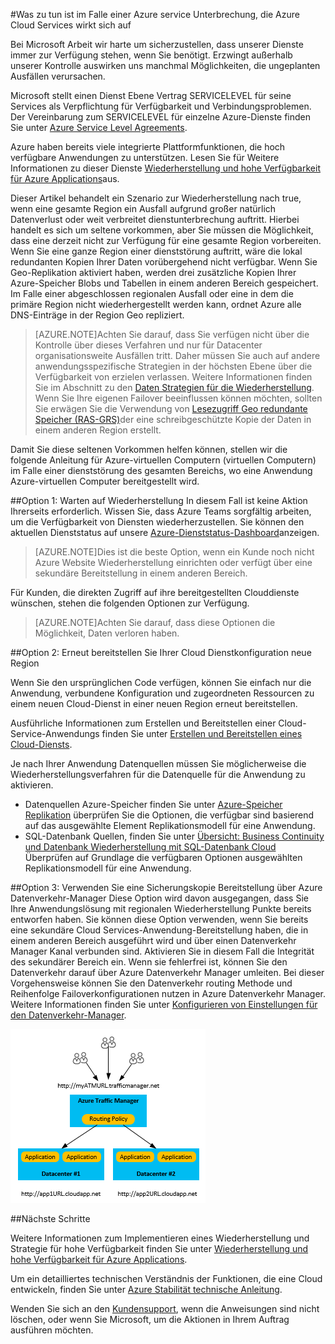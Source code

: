 <properties
    pageTitle="Was zu tun ist im Falle einer Azure service Unterbrechung, die Azure Cloud Services wirkt sich auf | Microsoft Azure"
    description="Erfahren Sie, was zu tun ist im Falle einer Unterbrechung Azure Service, die Azure Cloud Services auswirkt."
    services="cloud-services"
    documentationCenter=""
    authors="kmouss"
    manager="drewm"
    editor=""/>

<tags
    ms.service="cloud-services"
    ms.workload="cloud-services"
    ms.tgt_pltfrm="na"
    ms.devlang="na"
    ms.topic="article"
    ms.date="05/16/2016"
    ms.author="kmouss;aglick"/>

#<a name="what-to-do-in-the-event-of-an-azure-service-disruption-that-impacts-azure-cloud-services"></a>Was zu tun ist im Falle einer Azure service Unterbrechung, die Azure Cloud Services wirkt sich auf

Bei Microsoft Arbeit wir harte um sicherzustellen, dass unserer Dienste immer zur Verfügung stehen, wenn Sie benötigt. Erzwingt außerhalb unserer Kontrolle auswirken uns manchmal Möglichkeiten, die ungeplanten Ausfällen verursachen.

Microsoft stellt einen Dienst Ebene Vertrag SERVICELEVEL für seine Services als Verpflichtung für Verfügbarkeit und Verbindungsproblemen. Der Vereinbarung zum SERVICELEVEL für einzelne Azure-Dienste finden Sie unter [Azure Service Level Agreements](https://azure.microsoft.com/support/legal/sla/).

Azure haben bereits viele integrierte Plattformfunktionen, die hoch verfügbare Anwendungen zu unterstützen. Lesen Sie für Weitere Informationen zu dieser Dienste [Wiederherstellung und hohe Verfügbarkeit für Azure Applications](../resiliency/resiliency-disaster-recovery-high-availability-azure-applications.md)aus.

Dieser Artikel behandelt ein Szenario zur Wiederherstellung nach true, wenn eine gesamte Region ein Ausfall aufgrund großer natürlich Datenverlust oder weit verbreitet dienstunterbrechung auftritt. Hierbei handelt es sich um seltene vorkommen, aber Sie müssen die Möglichkeit, dass eine derzeit nicht zur Verfügung für eine gesamte Region vorbereiten. Wenn Sie eine ganze Region einer dienststörung auftritt, wäre die lokal redundanten Kopien Ihrer Daten vorübergehend nicht verfügbar. Wenn Sie Geo-Replikation aktiviert haben, werden drei zusätzliche Kopien Ihrer Azure-Speicher Blobs und Tabellen in einem anderen Bereich gespeichert. Im Falle einer abgeschlossen regionalen Ausfall oder eine in dem die primäre Region nicht wiederhergestellt werden kann, ordnet Azure alle DNS-Einträge in der Region Geo repliziert.

>[AZURE.NOTE]Achten Sie darauf, dass Sie verfügen nicht über die Kontrolle über dieses Verfahren und nur für Datacenter organisationsweite Ausfällen tritt. Daher müssen Sie auch auf andere anwendungsspezifische Strategien in der höchsten Ebene über die Verfügbarkeit von erzielen verlassen. Weitere Informationen finden Sie im Abschnitt zu den [Daten Strategien für die Wiederherstellung](../resiliency/resiliency-disaster-recovery-high-availability-azure-applications.md#DSDR). Wenn Sie Ihre eigenen Failover beeinflussen können möchten, sollten Sie erwägen Sie die Verwendung von [Lesezugriff Geo redundante Speicher (RAS-GRS)](../storage/storage-redundancy.md#read-access-geo-redundant-storage)der eine schreibgeschützte Kopie der Daten in einem anderen Region erstellt.

Damit Sie diese seltenen Vorkommen helfen können, stellen wir die folgende Anleitung für Azure-virtuellen Computern (virtuellen Computern) im Falle einer dienststörung des gesamten Bereichs, wo eine Anwendung Azure-virtuellen Computer bereitgestellt wird.

##<a name="option-1-wait-for-recovery"></a>Option 1: Warten auf Wiederherstellung
In diesem Fall ist keine Aktion Ihrerseits erforderlich. Wissen Sie, dass Azure Teams sorgfältig arbeiten, um die Verfügbarkeit von Diensten wiederherzustellen. Sie können den aktuellen Dienststatus auf unsere [Azure-Dienststatus-Dashboard](https://azure.microsoft.com/status/)anzeigen.

>[AZURE.NOTE]Dies ist die beste Option, wenn ein Kunde noch nicht Azure Website Wiederherstellung einrichten oder verfügt über eine sekundäre Bereitstellung in einem anderen Bereich.

Für Kunden, die direkten Zugriff auf ihre bereitgestellten Clouddienste wünschen, stehen die folgenden Optionen zur Verfügung.

>[AZURE.NOTE]Achten Sie darauf, dass diese Optionen die Möglichkeit, Daten verloren haben.     

##<a name="option-2-re-deploy-your-cloud-service-configuration-to-a-new-region"></a>Option 2: Erneut bereitstellen Sie Ihrer Cloud Dienstkonfiguration neue Region

Wenn Sie den ursprünglichen Code verfügen, können Sie einfach nur die Anwendung, verbundene Konfiguration und zugeordneten Ressourcen zu einem neuen Cloud-Dienst in einer neuen Region erneut bereitstellen.  

Ausführliche Informationen zum Erstellen und Bereitstellen einer Cloud-Service-Anwendungs finden Sie unter [Erstellen und Bereitstellen eines Cloud-Diensts](./cloud-services-how-to-create-deploy-portal.md).

Je nach Ihrer Anwendung Datenquellen müssen Sie möglicherweise die Wiederherstellungsverfahren für die Datenquelle für die Anwendung zu aktivieren.
  * Datenquellen Azure-Speicher finden Sie unter [Azure-Speicher Replikation](../storage/storage-redundancy.md#read-access-geo-redundant-storage) überprüfen Sie die Optionen, die verfügbar sind basierend auf das ausgewählte Element Replikationsmodell für eine Anwendung.
  * SQL-Datenbank Quellen, finden Sie unter [Übersicht: Business Continuity und Datenbank Wiederherstellung mit SQL-Datenbank Cloud](../sql-database/sql-database-business-continuity.md) Überprüfen auf Grundlage die verfügbaren Optionen ausgewählten Replikationsmodell für eine Anwendung.

##<a name="option-3-use-a-backup-deployment-through-azure-traffic-manager"></a>Option 3: Verwenden Sie eine Sicherungskopie Bereitstellung über Azure Datenverkehr-Manager
Diese Option wird davon ausgegangen, dass Sie Ihre Anwendungslösung mit regionalen Wiederherstellung Punkte bereits entworfen haben. Sie können diese Option verwenden, wenn Sie bereits eine sekundäre Cloud Services-Anwendung-Bereitstellung haben, die in einem anderen Bereich ausgeführt wird und über einen Datenverkehr Manager Kanal verbunden sind. Aktivieren Sie in diesem Fall die Integrität des sekundärer Bereich ein. Wenn sie fehlerfrei ist, können Sie den Datenverkehr darauf über Azure Datenverkehr Manager umleiten. Bei dieser Vorgehensweise können Sie den Datenverkehr routing Methode und Reihenfolge Failoverkonfigurationen nutzen in Azure Datenverkehr Manager. Weitere Informationen finden Sie unter [Konfigurieren von Einstellungen für den Datenverkehr-Manager](../traffic-manager/traffic-manager-overview.md#how-to-configure-traffic-manager-settings).

![Lastenausgleich Azure-Cloud-Diensten über Regionen mit Azure Datenverkehr Manager](./media/cloud-services-disaster-recovery-guidance/using-azure-traffic-manager.png)

##<a name="next-steps"></a>Nächste Schritte

Weitere Informationen zum Implementieren eines Wiederherstellung und Strategie für hohe Verfügbarkeit finden Sie unter [Wiederherstellung und hohe Verfügbarkeit für Azure Applications](../resiliency/resiliency-disaster-recovery-high-availability-azure-applications.md).

Um ein detailliertes technischen Verständnis der Funktionen, die eine Cloud entwickeln, finden Sie unter [Azure Stabilität technische Anleitung](../resiliency/resiliency-technical-guidance.md).

Wenden Sie sich an den [Kundensupport](https://portal.azure.com/#blade/Microsoft_Azure_Support/HelpAndSupportBlade), wenn die Anweisungen sind nicht löschen, oder wenn Sie Microsoft, um die Aktionen in Ihrem Auftrag ausführen möchten.

